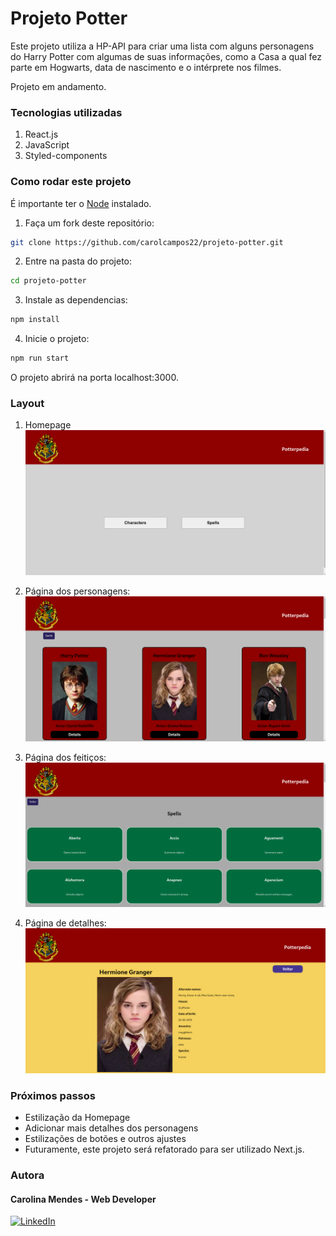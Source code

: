 # Projeto Potter 

Este projeto utiliza a HP-API para criar uma lista com alguns personagens do Harry Potter com algumas de suas informações, como a Casa a qual fez parte em Hogwarts, data de nascimento e o intérprete nos filmes.

Projeto em andamento.

### Tecnologias utilizadas
1. React.js
2. JavaScript
3. Styled-components

### Como rodar este projeto

É importante ter o [Node](https://nodejs.org/en) instalado.
1. Faça um fork deste repositório:
```bash
git clone https://github.com/carolcampos22/projeto-potter.git
```

2. Entre na pasta do projeto:
```bash
cd projeto-potter
```

3. Instale as dependencias:
```bash
npm install
```

4. Inicie o projeto:
```bash
npm run start
```
O projeto abrirá na porta localhost:3000.

### Layout
1. Homepage
![](./src/assets/home.png)

2. Página dos personagens:
![](./src/assets/characters-page.png)

3. Página dos feitiços:
![](./src/assets/spells-page.png)

4. Página de detalhes:
![](./src/assets/detail.png)

### Próximos passos
- Estilização da Homepage
- Adicionar mais detalhes dos personagens
- Estilizações de botões e outros ajustes
- Futuramente, este projeto será refatorado para ser utilizado Next.js.

### Autora

#### Carolina Mendes - Web Developer
[![LinkedIn](https://img.shields.io/badge/LinkedIn-000?style=for-the-badge&logo=linkedin&logoColor=0E76A8)](https://www.linkedin.com/in/dev-carolina-mendes/)